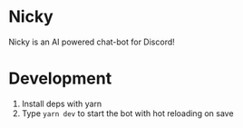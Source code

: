 # Nicky
Nicky is an AI powered chat-bot for Discord!

# Development

1. Install deps with yarn
2. Type `yarn dev` to start the bot with hot reloading on save
